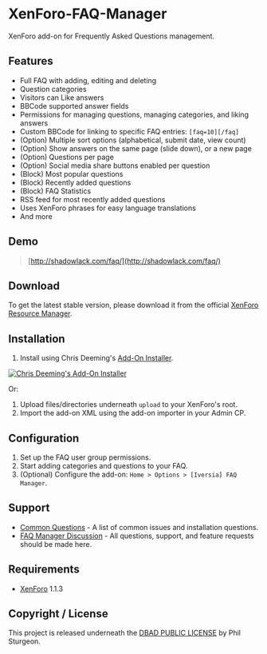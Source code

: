 XenForo-FAQ-Manager
===================

XenForo add-on for Frequently Asked Questions management.

Features
------------
* Full FAQ with adding, editing and deleting
* Question categories
* Visitors can Like answers
* BBCode supported answer fields
* Permissions for managing questions, managing categories, and liking answers
* Custom BBCode for linking to specific FAQ entries: `[faq=10][/faq]`
* (Option) Multiple sort options (alphabetical, submit date, view count)
* (Option) Show answers on the same page (slide down), or a new page
* (Option) Questions per page
* (Option) Social media share buttons enabled per question
* (Block) Most popular questions
* (Block) Recently added questions
* (Block) FAQ Statistics
* RSS feed for most recently added questions
* Uses XenForo phrases for easy language translations
* And more

Demo
------------

> [http://shadowlack.com/faq/](http://shadowlack.com/faq/)

Download
------------

To get the latest stable version, please download it from the official [XenForo Resource Manager](http://xenforo.com/community/resources/iversia-faq-manager.1413/).

Installation
------------

1. Install using Chris Deeming's [Add-On Installer](http://xenforo.com/community/resources/add-on-installer.960/).

[![Chris Deeming's Add-On Installer](http://www.deemit.co.uk/autoinstall.png)](http://xenforo.com/community/resources/add-on-installer.960/)

Or:

1. Upload files/directories underneath `upload` to your XenForo's root.
2. Import the add-on XML using the add-on importer in your Admin CP.

Configuration
------------

1. Set up the FAQ user group permissions.
2. Start adding categories and questions to your FAQ.
3. (Optional) Configure the add-on: `Home > Options > [Iversia] FAQ Manager`.

Support
------------
* [Common Questions](https://github.com/iversia/XenForo-FAQ-Manager/blob/master/HELP.md) - A list of common issues and installation questions.
* [FAQ Manager Discussion](http://xenforo.com/community/threads/iversia-faq-manager.44228/) - All questions, support, and feature requests should be made here.


Requirements
------------
* [XenForo](http://xenforo.com/) 1.1.3

Copyright / License
------------

This project is released underneath the [DBAD PUBLIC LICENSE](http://www.dbad-license.org) by Phil Sturgeon.